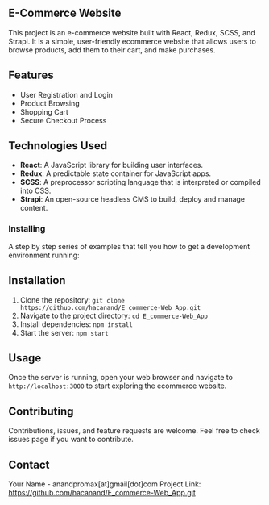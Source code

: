 ## E-Commerce Website

This project is an e-commerce website built with React, Redux, SCSS, and Strapi.
It is a simple, user-friendly ecommerce website that allows users to browse products, add them to their cart, and make purchases.

## Features

- User Registration and Login
- Product Browsing
- Shopping Cart
- Secure Checkout Process

## Technologies Used

- **React**: A JavaScript library for building user interfaces.
- **Redux**: A predictable state container for JavaScript apps.
- **SCSS**: A preprocessor scripting language that is interpreted or compiled into CSS.
- **Strapi**: An open-source headless CMS to build, deploy and manage content.

### Installing

A step by step series of examples that tell you how to get a development environment running:

## Installation

1. Clone the repository: `git clone https://github.com/hacanand/E_commerce-Web_App.git`
2. Navigate to the project directory: `cd E_commerce-Web_App`
3. Install dependencies: `npm install`
4. Start the server: `npm start`

## Usage

Once the server is running, open your web browser and navigate to `http://localhost:3000` to start exploring the ecommerce website.

## Contributing

Contributions, issues, and feature requests are welcome. Feel free to check issues page if you want to contribute.

## Contact

Your Name - anandpromax[at]gmail[dot]com
Project Link: https://github.com/hacanand/E_commerce-Web_App.git
